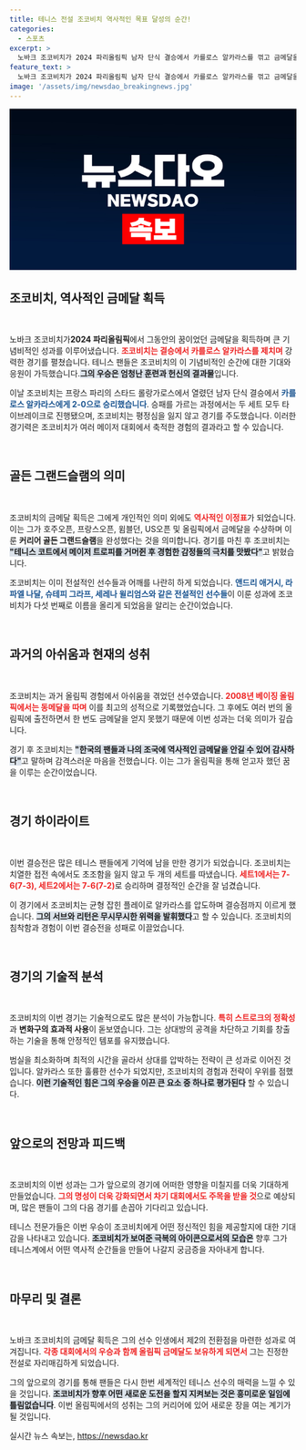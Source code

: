 ```yaml
---
title: 테니스 전설 조코비치 역사적인 목표 달성의 순간!
categories:
  - 스포츠
excerpt: >
  노바크 조코비치가 2024 파리올림픽 남자 단식 결승에서 카를로스 알카라스를 꺾고 금메달을 획득하며 골든 그랜드슬램을 달성했습니다. 역대 다섯 번째로 이 위업을 이룬 조코비치의 감동적인 승리 현장을 확인하세요!
feature_text: >
  노바크 조코비치가 2024 파리올림픽 남자 단식 결승에서 카를로스 알카라스를 꺾고 금메달을 획득하며 골든 그랜드슬램을 달성했습니다. 역대 다섯 번째로 이 위업을 이룬 조코비치의 감동적인 승리 현장을 확인하세요!
image: '/assets/img/newsdao_breakingnews.jpg'
---
```


<p><img src="/assets/img/newsdao_breakingnews.jpg" alt="cryptoinkorea 속보" /></p>

<h2 data-ke-size="size26">조코비치, 역사적인 금메달 획득</h2>

<p data-ke-size="size16">&nbsp;</p>

<p>노바크 조코비치가<strong><b>2024 파리올림픽</b></strong>에서 그동안의 꿈이었던 금메달을 획득하며 큰 기념비적인 성과를 이루어냈습니다. <b><span style="color: #ee2323;">조코비치는 결승에서 카를로스 알카라스를 제치며</span></b> 강력한 경기를 펼쳤습니다. 테니스 팬들은 조코비치의 이 기념비적인 순간에 대한 기대와 응원이 가득했습니다.<b><span style="background-color: #21538527;">그의 우승은 엄청난 훈련과 헌신의 결과물</span></b>입니다.</p>

<p>이날 조코비치는 프랑스 파리의 스타드 롤랑가로스에서 열렸던 남자 단식 결승에서 <b><span style="color: #1a5490;">카를로스 알카라스에게 2-0으로 승리했습니다</span></b>. 승패를 가르는 과정에서는 두 세트 모두 타이브레이크로 진행됐으며, 조코비치는 평정심을 잃지 않고 경기를 주도했습니다. 이러한 경기력은 조코비치가 여러 메이저 대회에서 축적한 경험의 결과라고 할 수 있습니다.</p>

<p data-ke-size="size16">&nbsp;</p>

<h2 data-ke-size="size26">골든 그랜드슬램의 의미</h2>

<p data-ke-size="size16">&nbsp;</p>

<p>조코비치의 금메달 획득은 그에게 개인적인 의미 외에도 <b><span style="color: #ee2323;">역사적인 이정표</span></b>가 되었습니다. 이는 그가 호주오픈, 프랑스오픈, 윔블던, US오픈 및 올림픽에서 금메달을 수상하며 이룬 <b>커리어 골든 그랜드슬램</b>을 완성했다는 것을 의미합니다. 경기를 마친 후 조코비치는 <b><span style="background-color: #21538527;">"테니스 코트에서 메이저 트로피를 거머쥔 후 경험한 감정들의 극치를 맛봤다"</span></b>고 밝혔습니다.</p>

<p>조코비치는 이미 전설적인 선수들과 어깨를 나란히 하게 되었습니다. <b><span style="color: #1a5490;">앤드리 애거시, 라파엘 나달, 슈테피 그라프, 세레나 윌리엄스와 같은 전설적인 선수들</span></b>이 이룬 성과에 조코비치가 다섯 번째로 이름을 올리게 되었음을 알리는 순간이었습니다.</p>

<p data-ke-size="size16">&nbsp;</p>

<h2 data-ke-size="size26">과거의 아쉬움과 현재의 성취</h2>

<p data-ke-size="size16">&nbsp;</p>

<p>조코비치는 과거 올림픽 경험에서 아쉬움을 겪었던 선수였습니다. <b><span style="color: #ee2323;">2008년 베이징 올림픽에서는 동메달을 따며</span></b> 이를 최고의 성적으로 기록했었습니다. 그 후에도 여러 번의 올림픽에 출전하면서 한 번도 금메달을 얻지 못했기 때문에 이번 성과는 더욱 의미가 깊습니다.</p>

<p>경기 후 조코비치는 <b><span style="background-color: #21538527;">"한국의 팬들과 나의 조국에 역사적인 금메달을 안길 수 있어 감사하다"</span></b>고 말하며 감격스러운 마음을 전했습니다. 이는 그가 올림픽을 통해 얻고자 했던 꿈을 이루는 순간이었습니다.</p>

<p data-ke-size="size16">&nbsp;</p>

<h2 data-ke-size="size26">경기 하이라이트</h2>

<p data-ke-size="size16">&nbsp;</p>

<p>이번 결승전은 많은 테니스 팬들에게 기억에 남을 만한 경기가 되었습니다. 조코비치는 치열한 접전 속에서도 초조함을 잃지 않고 두 개의 세트를 따냈습니다. <b><span style="color: #ee2323;">세트1에서는 7-6(7-3), 세트2에서는 7-6(7-2)</span></b>로 승리하며 결정적인 순간을 잘 넘겼습니다. </p>

<p>이 경기에서 조코비치는 균형 잡힌 플레이로 알카라스를 압도하며 결승점까지 이르게 했습니다. <b><span style="background-color: #21538527;">그의 서브와 리턴은 무시무시한 위력을 발휘했다</span></b>고 할 수 있습니다. 조코비치의 침착함과 경험이 이번 결승전을 성패로 이끌었습니다.</p>

<p data-ke-size="size16">&nbsp;</p>

<h2 data-ke-size="size26">경기의 기술적 분석</h2>

<p data-ke-size="size16">&nbsp;</p>

<p>조코비치의 이번 경기는 기술적으로도 많은 분석이 가능합니다. <b><span style="color: #ee2323;">특히 스트로크의 정확성</span></b>과 <b>변화구의 효과적 사용</b>이 돋보였습니다. 그는 상대방의 공격을 차단하고 기회를 창출하는 기술을 통해 안정적인 템포를 유지했습니다. </p>

<p>범실을 최소화하며 최적의 시간을 골라서 상대를 압박하는 전략이 큰 성과로 이어진 것입니다. 알카라스 또한 훌륭한 선수가 되었지만, 조코비치의 경험과 전략이 우위를 점했습니다. <b><span style="background-color: #21538527;">이런 기술적인 힘은 그의 우승을 이끈 큰 요소 중 하나로 평가된다</span></b> 할 수 있습니다.</p>

<p data-ke-size="size16">&nbsp;</p>

<h2 data-ke-size="size26">앞으로의 전망과 피드백</h2>

<p data-ke-size="size16">&nbsp;</p>

<p>조코비치의 이번 성과는 그가 앞으로의 경기에 어떠한 영향을 미칠지를 더욱 기대하게 만들었습니다. <b><span style="color: #ee2323;">그의 명성이 더욱 강화되면서 차기 대회에서도 주목을 받을 것</span></b>으로 예상되며, 많은 팬들이 그의 다음 경기를 손꼽아 기다리고 있습니다.</p>

<p>테니스 전문가들은 이번 우승이 조코비치에게 어떤 정신적인 힘을 제공할지에 대한 기대감을 나타내고 있습니다. <b><span style="background-color: #21538527;">조코비치가 보여준 극복의 아이콘으로서의 모습은</span></b> 향후 그가 테니스계에서 어떤 역사적 순간들을 만들어 나갈지 궁금증을 자아내게 합니다.</p>

<p data-ke-size="size16">&nbsp;</p>

<h2 data-ke-size="size26">마무리 및 결론</h2>

<p data-ke-size="size16">&nbsp;</p>

<p>노바크 조코비치의 금메달 획득은 그의 선수 인생에서 제2의 전환점을 마련한 성과로 여겨집니다. <b><span style="color: #ee2323;">각종 대회에서의 우승과 함께 올림픽 금메달도 보유하게 되면서</span></b> 그는 진정한 전설로 자리매김하게 되었습니다. </p>

<p>그의 앞으로의 경기를 통해 팬들은 다시 한번 세계적인 테니스 선수의 매력을 느낄 수 있을 것입니다. <b><span style="background-color: #21538527;">조코비치가 향후 어떤 새로운 도전을 할지 지켜보는 것은 흥미로운 일임에 틀림없습니다</span></b>. 이번 올림픽에서의 성취는 그의 커리어에 있어 새로운 장을 여는 계기가 될 것입니다.</p>
실시간 뉴스 속보는, <a href="https://newsdao.kr" rel="dofollow">https://newsdao.kr</a>


